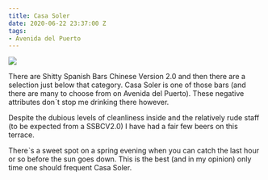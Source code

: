 ```yaml
---
title: Casa Soler
date: 2020-06-22 23:37:00 Z
tags:
- Avenida del Puerto
---
```


<img class="img-fluid" src="/uploads/20200220_130233-768x576.jpg">

There are Shitty Spanish Bars Chinese Version 2.0 and then there are a selection just below that category. Casa Soler is one of those bars (and there are many to choose from on Avenida del Puerto). These negative attributes donˋt stop me drinking there however.

Despite the dubious levels of cleanliness inside and the relatively rude staff (to be expected from a SSBCV2.0) I have had a fair few beers on this terrace.

Thereˋs a sweet spot on a spring evening when you can catch the last hour or so before the sun goes down. This is the best (and in my opinion) only time one should frequent Casa Soler.